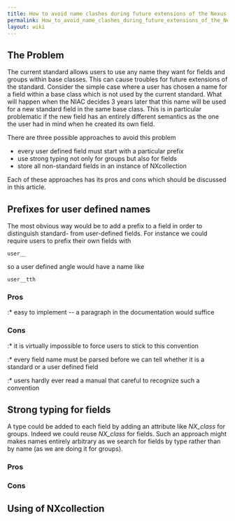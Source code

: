 ```yaml
---
title: How to avoid name clashes during future extensions of the Nexus standard
permalink: How_to_avoid_name_clashes_during_future_extensions_of_the_Nexus_standard/
layout: wiki
---
```


The Problem
-----------

The current standard allows users to use any name they want for fields
and groups within base classes. This can cause troubles for future
extensions of the standard. Consider the simple case where a user has
chosen a name for a field within a base class which is not used by the
current standard. What will happen when the NIAC decides 3 years later
that this name will be used for a new standard field in the same base
class. This is in particular problematic if the new field has an
entirely different semantics as the one the user had in mind when he
created its own field.

There are three possible approaches to avoid this problem

-   every user defined field must start with a particular prefix
-   use strong typing not only for groups but also for fields
-   store all non-standard fields in an instance of NXcollection

Each of these approaches has its pros and cons which should be discussed
in this article.

Prefixes for user defined names
-------------------------------

The most obvious way would be to add a prefix to a field in order to
distinguish standard- from user-defined fields. For instance we could
require users to prefix their own fields with

`user__`

so a user defined angle would have a name like

`user__tth`

### Pros

:\* easy to implement -- a paragraph in the documentation would suffice

### Cons

:\* it is virtually impossible to force users to stick to this
convention

:\* every field name must be parsed before we can tell whether it is a
standard or a user defined field

:\* users hardly ever read a manual that careful to recognize such a
convention

Strong typing for fields
------------------------

A type could be added to each field by adding an attribute like
*NX\_class* for groups. Indeed we could reuse *NX\_class* for fields.
Such an approach might makes names entirely arbitrary as we search for
fields by type rather than by name (as we are doing it for groups).

### Pros

### Cons

Using of NXcollection
---------------------
